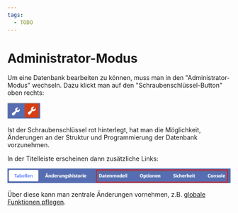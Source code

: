 ```yaml
---
tags:
  - TODO
---
```


# Administrator-Modus

Um eine Datenbank bearbeiten zu können, muss man in den "Administrator-Modus" wechseln. Dazu klickt man auf den "Schraubenschlüssel-Button" oben rechts:

![Adminmodus einschalten](img/2022-03-30-adminmodus-cog.png)

Ist der Schraubenschlüssel rot hinterlegt, hat man die Möglichkeit, Änderungen an der Struktur und Programmierung der Datenbank vorzunehmen.

In der Titelleiste erscheinen dann zusätzliche Links:

![Adminmodus - Titelleiste](img/2022-03-30-adminmodus-titelleiste.png)

Über diese kann man zentrale Änderungen vornehmen, z.B. [globale Funktionen pflegen](/ninox/globale-funktionen/).
